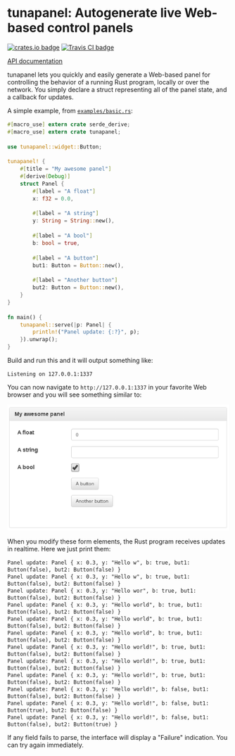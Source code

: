 # tunapanel: Autogenerate live Web-based control panels

[![crates.io badge](https://img.shields.io/crates/v/tunapanel.svg)](https://crates.io/crates/tunapanel)
[![Travis CI badge](https://api.travis-ci.org/kmcallister/tunapanel.svg?branch=master)](https://travis-ci.org/kmcallister/tunapanel)

[API documentation](https://docs.rs/tunapanel)

tunapanel lets you quickly and easily generate a Web-based panel for
controlling the behavior of a running Rust program, locally or over the
network. You simply declare a struct representing all of the panel state, and a
callback for updates.

A simple example, from [`examples/basic.rs`](examples/basic.rs):

```rust
#[macro_use] extern crate serde_derive;
#[macro_use] extern crate tunapanel;

use tunapanel::widget::Button;

tunapanel! {
    #[title = "My awesome panel"]
    #[derive(Debug)]
    struct Panel {
        #[label = "A float"]
        x: f32 = 0.0,

        #[label = "A string"]
        y: String = String::new(),

        #[label = "A bool"]
        b: bool = true,

        #[label = "A button"]
        but1: Button = Button::new(),

        #[label = "Another button"]
        but2: Button = Button::new(),
    }
}

fn main() {
    tunapanel::serve(|p: Panel| {
        println!("Panel update: {:?}", p);
    }).unwrap();
}
```

Build and run this and it will output something like:

```
Listening on 127.0.0.1:1337
```

You can now navigate to `http://127.0.0.1:1337` in your favorite Web browser
and you will see something similar to:

![Example control panel](assets/screenshots/basic.png)

When you modify these form elements, the Rust program receives updates in
realtime.  Here we just print them:

```
Panel update: Panel { x: 0.3, y: "Hello w", b: true, but1: Button(false), but2: Button(false) }
Panel update: Panel { x: 0.3, y: "Hello w", b: true, but1: Button(false), but2: Button(false) }
Panel update: Panel { x: 0.3, y: "Hello wor", b: true, but1: Button(false), but2: Button(false) }
Panel update: Panel { x: 0.3, y: "Hello world", b: true, but1: Button(false), but2: Button(false) }
Panel update: Panel { x: 0.3, y: "Hello world", b: true, but1: Button(false), but2: Button(false) }
Panel update: Panel { x: 0.3, y: "Hello world", b: true, but1: Button(false), but2: Button(false) }
Panel update: Panel { x: 0.3, y: "Hello world!", b: true, but1: Button(false), but2: Button(false) }
Panel update: Panel { x: 0.3, y: "Hello world!", b: true, but1: Button(false), but2: Button(false) }
Panel update: Panel { x: 0.3, y: "Hello world!", b: true, but1: Button(false), but2: Button(false) }
Panel update: Panel { x: 0.3, y: "Hello world!", b: false, but1: Button(false), but2: Button(false) }
Panel update: Panel { x: 0.3, y: "Hello world!", b: false, but1: Button(true), but2: Button(false) }
Panel update: Panel { x: 0.3, y: "Hello world!", b: false, but1: Button(false), but2: Button(true) }
```

If any field fails to parse, the interface will display a "Failure" indication.
You can try again immediately.

